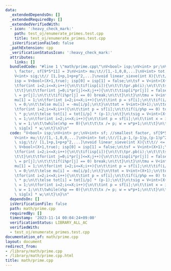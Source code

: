 ```yaml
---
data:
  _extendedDependsOn: []
  _extendedRequiredBy: []
  _extendedVerifiedWith:
  - icon: ':heavy_check_mark:'
    path: test_oj/enumerate_primes.test.cpp
    title: test_oj/enumerate_primes.test.cpp
  _isVerificationFailed: false
  _pathExtension: cpp
  _verificationStatusIcon: ':heavy_check_mark:'
  attributes:
    links: []
  bundledCode: "#line 1 \"math/prime.cpp\"\nV<bool> isp;\nV<int> pr;\nV<int> sf; //smallest\
    \ factor, sf[9*5*11] = 3\nV<int> mu;\t//[1,-1,0,0,...]\nV<int> tot;\t//[1,p-1,(p-1)p,(p-1)p^2,..]\n\
    V<int> sig;\t// [1,1+p,1+p+p^2,...]\nvoid linear_sieve(int X){\t\t// <= X\n\t\
    isp = V<bool>(X+1,true); isp[0] = isp[1] = false;\n\tsf = V<int>(X+1);\n\tpr.clear();\n\
    \tfor(int i=2;i<=X;i++){\n\t\tif(isp[i]){\n\t\t\tpr.pb(i);\n\t\t\tsf[i] = i;\n\
    \t\t}\n\t\tfor(int j=0;i*pr[j]<=X;j++){\n\t\t\tisp[i*pr[j]] = false;\n\t\t\tsf[i*pr[j]]\
    \ = pr[j];\n\t\t\tif(i%pr[j] == 0) break;\n\t\t}\n\t}\n\tmu = V<int>(X+1);\n\t\
    mu[1] = 1;\n\tfor(int i=2;i<=X;i++){\n\t\tint p = sf[i];\n\t\tif(i/p%p == 0) mu[i]\
    \ = 0;\n\t\telse mu[i] = -mu[i/p];\n\t}\n\ttot = V<int>(X+1);\n\ttot[1] = 1;\n\
    \tfor(int i=2;i<=X;i++){\n\t\tint p = sf[i];\n\t\tif(i/p%p == 0) tot[i] = tot[i/p]\
    \ * p;\n\t\telse tot[i] = tot[i/p] * (p-1);\n\t}\n\tsig = V<int>(X+1);\n\tsig[1]\
    \ = 1;\n\tfor(int i=2;i<=X;i++){\n\t\tint p = sf[i];\n\t\tint x = i;\n\t\tint\
    \ w = 1;\n\t\twhile(x%p == 0){\n\t\t\tx /= p; w = w*p+1;\n\t\t}\n\t\tsig[i] =\
    \ sig[x] * w;\n\t}\n}\n"
  code: "V<bool> isp;\nV<int> pr;\nV<int> sf; //smallest factor, sf[9*5*11] = 3\n\
    V<int> mu;\t//[1,-1,0,0,...]\nV<int> tot;\t//[1,p-1,(p-1)p,(p-1)p^2,..]\nV<int>\
    \ sig;\t// [1,1+p,1+p+p^2,...]\nvoid linear_sieve(int X){\t\t// <= X\n\tisp =\
    \ V<bool>(X+1,true); isp[0] = isp[1] = false;\n\tsf = V<int>(X+1);\n\tpr.clear();\n\
    \tfor(int i=2;i<=X;i++){\n\t\tif(isp[i]){\n\t\t\tpr.pb(i);\n\t\t\tsf[i] = i;\n\
    \t\t}\n\t\tfor(int j=0;i*pr[j]<=X;j++){\n\t\t\tisp[i*pr[j]] = false;\n\t\t\tsf[i*pr[j]]\
    \ = pr[j];\n\t\t\tif(i%pr[j] == 0) break;\n\t\t}\n\t}\n\tmu = V<int>(X+1);\n\t\
    mu[1] = 1;\n\tfor(int i=2;i<=X;i++){\n\t\tint p = sf[i];\n\t\tif(i/p%p == 0) mu[i]\
    \ = 0;\n\t\telse mu[i] = -mu[i/p];\n\t}\n\ttot = V<int>(X+1);\n\ttot[1] = 1;\n\
    \tfor(int i=2;i<=X;i++){\n\t\tint p = sf[i];\n\t\tif(i/p%p == 0) tot[i] = tot[i/p]\
    \ * p;\n\t\telse tot[i] = tot[i/p] * (p-1);\n\t}\n\tsig = V<int>(X+1);\n\tsig[1]\
    \ = 1;\n\tfor(int i=2;i<=X;i++){\n\t\tint p = sf[i];\n\t\tint x = i;\n\t\tint\
    \ w = 1;\n\t\twhile(x%p == 0){\n\t\t\tx /= p; w = w*p+1;\n\t\t}\n\t\tsig[i] =\
    \ sig[x] * w;\n\t}\n}\n"
  dependsOn: []
  isVerificationFile: false
  path: math/prime.cpp
  requiredBy: []
  timestamp: '2023-11-14 00:04:24+09:00'
  verificationStatus: LIBRARY_ALL_AC
  verifiedWith:
  - test_oj/enumerate_primes.test.cpp
documentation_of: math/prime.cpp
layout: document
redirect_from:
- /library/math/prime.cpp
- /library/math/prime.cpp.html
title: math/prime.cpp
---
```

